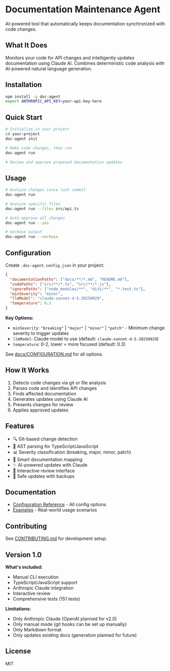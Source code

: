 # Documentation Maintenance Agent

AI-powered tool that automatically keeps documentation synchronized with code changes.

## What It Does

Monitors your code for API changes and intelligently updates documentation using Claude AI. Combines deterministic code analysis with AI-powered natural language generation.

## Installation

```bash
npm install -g doc-agent
export ANTHROPIC_API_KEY=your-api-key-here
```

## Quick Start

```bash
# Initialize in your project
cd your-project
doc-agent init

# Make code changes, then run
doc-agent run

# Review and approve proposed documentation updates
```

## Usage

```bash
# Analyze changes since last commit
doc-agent run

# Analyze specific files
doc-agent run --files src/api.ts

# Auto-approve all changes
doc-agent run --yes

# Verbose output
doc-agent run --verbose
```

## Configuration

Create `.doc-agent.config.json` in your project:

```json
{
  "documentationPaths": ["docs/**/*.md", "README.md"],
  "codePaths": ["src/**/*.ts", "src/**/*.js"],
  "ignorePaths": ["node_modules/**", "dist/**", "*.test.ts"],
  "minSeverity": "minor",
  "llmModel": "claude-sonnet-4-5-20250929",
  "temperature": 0.3
}
```

**Key Options:**
- `minSeverity`: `"breaking"` | `"major"` | `"minor"` | `"patch"` - Minimum change severity to trigger updates
- `llmModel`: Claude model to use (default: `claude-sonnet-4-5-20250929`)
- `temperature`: 0-2, lower = more focused (default: 0.3)

See [docs/CONFIGURATION.md](docs/CONFIGURATION.md) for all options.

## How It Works

1. Detects code changes via git or file analysis
2. Parses code and identifies API changes
3. Finds affected documentation
4. Generates updates using Claude AI
5. Presents changes for review
6. Applies approved updates

## Features

- 🔍 Git-based change detection
- 🧠 AST parsing for TypeScript/JavaScript
- 📊 Severity classification (breaking, major, minor, patch)
- 🔗 Smart documentation mapping
- ✨ AI-powered updates with Claude
- 👀 Interactive review interface
- 💾 Safe updates with backups

## Documentation

- [Configuration Reference](docs/CONFIGURATION.md) - All config options
- [Examples](docs/EXAMPLES.md) - Real-world usage scenarios

## Contributing

See [CONTRIBUTING.md](CONTRIBUTING.md) for development setup.

## Version 1.0

**What's included:**
- Manual CLI execution
- TypeScript/JavaScript support
- Anthropic Claude integration
- Interactive review
- Comprehensive tests (151 tests)

**Limitations:**
- Only Anthropic Claude (OpenAI planned for v2.0)
- Only manual mode (git hooks can be set up manually)
- Only Markdown format
- Only updates existing docs (generation planned for future)

## License

MIT
